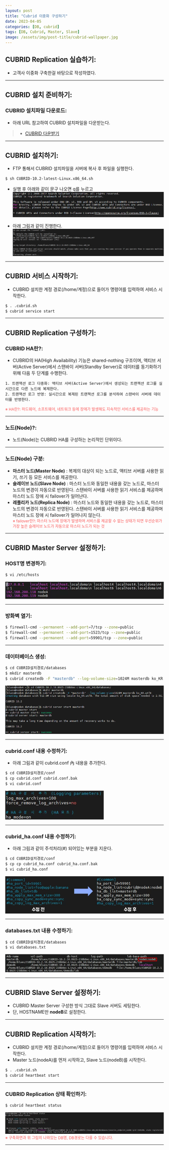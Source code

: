 ```yaml
---
layout: post
title: "Cubrid 이중화 구성하기"
date: 2023-04-05
categories: [DB, cubrid]
tags: [DB, Cubrid, Master, Slave]
image: /assets/img/post-title/cubrid-wallpaper.jpg
---
```


## CUBRID Replication 실습하기:
- 고객사 이중화 구축한걸 바탕으로 작성하였다.

* * *

## CUBRID 설치 준비하기:
### CUBRID 설치파일 다운로드:
- 아래 URL 참고하여 CUBRID 설치파일을 다운받는다.
> * [CUBRID 다운받기](https://www.cubrid.com/downloads "CUBRID 다운받기")

* * *

## CUBRID 설치하기:
- FTP 통해서 CUBRID 설치파일을 서버에 복사 후 파일을 실행한다.
```bash
$ sh CUBRID-10.2-latest-Linux.x86_64.sh
```

- 실행 후 아래와 같이 문구 나오면 q를 누르고
[![텍스트](/assets/img/post/DB/CUBRID%20%EC%B4%88%EA%B8%B0%20%EC%84%A4%EC%B9%98%20%EC%8B%9C%20%ED%99%94%EB%A9%B4.PNG)](/assets/img/post/DB/CUBRID%20%EC%B4%88%EA%B8%B0%20%EC%84%A4%EC%B9%98%20%EC%8B%9C%20%ED%99%94%EB%A9%B4.PNG)

- 아래 그림과 같이 진행한다.
[![텍스트](/assets/img/post/DB/CUBRID%20%EC%84%A4%EC%B9%98%ED%99%94%EB%A9%B4.PNG)](/assets/img/post/DB/CUBRID%20%EC%84%A4%EC%B9%98%ED%99%94%EB%A9%B4.PNG)

* * *

## CUBRID 서비스 시작하기:
- CUBRID 설치한 계정 경로(/home/계정)으로 들어가 명령어를 입력하여 서비스 시작한다.
```bash
$ . .cubrid.sh
$ cubrid service start
```

* * *

## CUBRID Replication 구성하기:
### CUBRID HA란?:
- CUBRID의 HA(High Availability) 기능은 shared-nothing 구조이며, 액티브 서버(Active Server)에서 스탠바이 서버(Standby Server)로 데이터를 동기화하기 위해 다음 두 단계를 수행한다.
```
1. 트랜잭션 로그 다중화: 액티브 서버(Active Server)에서 생성되는 트랜잭션 로그를 실시간으로 다른 노드에 복제한다.
2. 트랜잭션 로그 반영: 실시간으로 복제된 트랜잭션 로그를 분석하여 스탠바이 서버에 데이터를 반영한다.
```
<span style="color:#FA5858; font-size:12px">※ HA란?: 하드웨어, 소프트웨어, 네트워크 등에 장애가 발생해도 지속적인 서비스를 제공하는 기능</span>

* * *

### 노드(Node)?:
- 노드(Node)는 CUBRID HA를 구성하는 논리적인 단위이다.

* * *

### 노드(Node) 구분:
- **마스터 노드(Master Node)** : 복제의 대상이 되는 노드로, 액티브 서버를 사용한 읽기, 쓰기 등 모든 서비스를 제공한다.
- **슬레이브 노드(Slave Node)** : 마스터 노드와 동일한 내용을 갖는 노드로, 마스터 노드의 변경이 자동으로 반영된다. 스탠바이 서버를 사용한 읽기 서비스를 제공하며 마스터 노드 장애 시 failover가 일어난다.
- **레플리카 노드(Replica Node)** : 마스터 노드와 동일한 내용을 갖는 노드로, 마스터 노드의 변경이 자동으로 반영된다. 스탠바이 서버를 사용한 읽기 서비스를 제공하며 마스터 노드 장애 시 failover가 일어나지 않는다.<br>
<span style="color:#FA5858; font-size:12px">※ failover란?: 마스터 노드에 장애가 발생하여 서비스를 제공할 수 없는 상태가 되면 우선순위가 가장 높은 슬레이브 노드가 자동으로 마스터 노드가 되는 것</span>

* * *

## CUBRID Master Server 설정하기:
### HOST명 변경하기:
```bash
$ vi /etc/hosts
```
[![텍스트](/assets/img/post/DB/CUBRID%20%EC%9D%B4%EC%A4%91%ED%99%94%20host%20%EC%84%A4%EC%A0%95%20.PNG)](/assets/img/post/DB/CUBRID%20%EC%9D%B4%EC%A4%91%ED%99%94%20host%20%EC%84%A4%EC%A0%95%20.PNG)

* * *

### 방화벽 열기:
```bash
$ firewall-cmd --permanent --add-port=7/tcp --zone=public
$ firewall-cmd --permanent --add-port=1523/tcp --zone=public
$ firewall-cmd --permanent --add-port=59901/tcp --zone=public
```

* * *

### 데이터베이스 생성:
```bash
$ cd CUBRID설치경로/databases
$ mkdir masterdb
$ cubrid createdb -F "masterdb" --log-volume-size=1024M masterdb ko_KR.utf8
```
[![텍스트](/assets/img/post/DB/CUBRID%20DB%20%EC%83%9D%EC%84%B1.PNG)](/assets/img/post/DB/CUBRID%20DB%20%EC%83%9D%EC%84%B1.PNG)

* * *

### cubrid.conf 내용 수정하기:
- 아래 그림과 같이 cubrid.conf 內 내용을 추가한다.
```bash
$ cd CUBRID설치경로/conf
$ cp cubrid.conf cubrid.conf.bak
$ vi cubrid.conf
```
[![텍스트](/assets/img/post/DB/CUBRID%20cubrid.conf%20%EC%88%98%EC%A0%95.PNG)](/assets/img/post/DB/CUBRID%20cubrid.conf%20%EC%88%98%EC%A0%95.PNG)

* * *

### cubrid_ha.conf 내용 수정하기:
- 아래 그림과 같이 주석처리(#) 되어있는 부분을 지운다.
```bash
$ cd CUBRID설치경로/conf
$ cp cp cubrid_ha.conf cubrid_ha.conf.bak
$ vi cubrid_ha.conf
```
[![텍스트](/assets/img/post/DB/CUBRID%20cubrid_ha.conf%20%EC%88%98%EC%A0%95.PNG)](/assets/img/post/DB/CUBRID%20cubrid_ha.conf%20%EC%88%98%EC%A0%95.PNG)

* * *

### databases.txt 내용 수정하기:
```bash
$ cd CUBRID설치경로/databases
$ vi databases.txt
```
[![텍스트](/assets/img/post/DB/CUBRID%20databases.txt%20%EC%88%98%EC%A0%95.PNG)](/assets/img/post/DB/CUBRID%20databases.txt%20%EC%88%98%EC%A0%95.PNG)

* * *

## CUBRID Slave Server 설정하기:
- CUBRID Master Server 구성한 방식 그대로 Slave 서버도 세팅한다.
- 단, HOSTNAME만 **nodeB**로 설정한다.

* * *

## CUBRID Replication 시작하기:
- CUBRID 설치한 계정 경로(/home/계정)으로 들어가 명령어를 입력하여 서비스 시작한다.
- Master 노드(nodeA)를 먼저 시작하고, Slave 노드(nodeB)를 시작한다.
```bash
$ . .cubrid.sh
$ cubrid heartbeat start
```

* * *

### CUBRID Replication 상태 확인하기:
```bash
$ cubrid heartbeat status
```
[![텍스트](/assets/img/post/DB/CUBRID%20%EC%9D%B4%EC%A4%91%ED%99%94%20%ED%99%95%EC%9D%B8.PNG)](/assets/img/post/DB/CUBRID%20%EC%9D%B4%EC%A4%91%ED%99%94%20%ED%99%95%EC%9D%B8.PNG)
<span style="color:#FA5858; font-size:12px">※ 구축화면과 위 그림의 나와있는 DB명, DB경로는 다를 수 있습니다.</span>

* * *